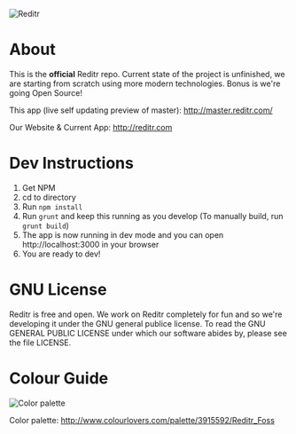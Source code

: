 ![Reditr](http://i.imgur.com/4euH4KX.png)

# About
This is the **official** Reditr repo. Current state of the project is unfinished, we are starting from scratch using more modern technologies. Bonus is we're going Open Source!

This app (live self updating preview of master): http://master.reditr.com/

Our Website & Current App: http://reditr.com

# Dev Instructions
1. Get NPM
2. cd to directory
3. Run ``npm install``
4. Run ``grunt`` and keep this running as you develop (To manually build, run ``grunt build``)
7. The app is now running in dev mode and you can open http://localhost:3000 in your browser
5. You are ready to dev!

# GNU License
Reditr is free and open. We work on Reditr completely for fun and so we're developing it under the GNU general publice license. To read the GNU GENERAL PUBLIC LICENSE under which our software abides by, please see the file LICENSE.

# Colour Guide
![Color palette](https://dl.dropboxusercontent.com/s/j9r547mygvm6qm3/Screenshot%202015-10-31%2013.53.03.png?dl=0)

Color palette: http://www.colourlovers.com/palette/3915592/Reditr_Foss

